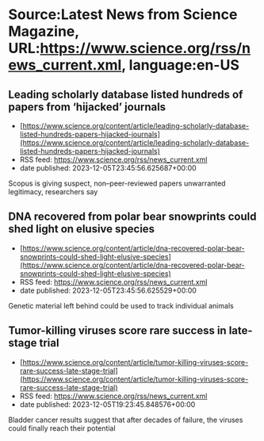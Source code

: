 # Source:Latest News from Science Magazine, URL:https://www.science.org/rss/news_current.xml, language:en-US

## Leading scholarly database listed hundreds of papers from ‘hijacked’ journals
 - [https://www.science.org/content/article/leading-scholarly-database-listed-hundreds-papers-hijacked-journals](https://www.science.org/content/article/leading-scholarly-database-listed-hundreds-papers-hijacked-journals)
 - RSS feed: https://www.science.org/rss/news_current.xml
 - date published: 2023-12-05T23:45:56.625687+00:00

Scopus is giving suspect, non–peer-reviewed papers unwarranted legitimacy, researchers say

## DNA recovered from polar bear snowprints could shed light on elusive species
 - [https://www.science.org/content/article/dna-recovered-polar-bear-snowprints-could-shed-light-elusive-species](https://www.science.org/content/article/dna-recovered-polar-bear-snowprints-could-shed-light-elusive-species)
 - RSS feed: https://www.science.org/rss/news_current.xml
 - date published: 2023-12-05T23:45:56.625529+00:00

Genetic material left behind could be used to track individual animals

## Tumor-killing viruses score rare success in late-stage trial
 - [https://www.science.org/content/article/tumor-killing-viruses-score-rare-success-late-stage-trial](https://www.science.org/content/article/tumor-killing-viruses-score-rare-success-late-stage-trial)
 - RSS feed: https://www.science.org/rss/news_current.xml
 - date published: 2023-12-05T19:23:45.848576+00:00

Bladder cancer results suggest that after decades of failure, the viruses could finally reach their potential

